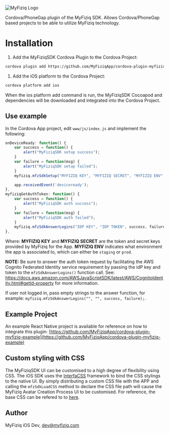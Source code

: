 ![MyFiziq Logo](https://www.myfiziq.com/assets/images/logo.svg)

Cordova/PhoneGap plugin of the MyFiziq SDK. Allows Cordova/PhoneGap based projects to be able to utilize MyFiziq technology.

# Installation

1. Add the MyFiziqSDK Cordova Plugin to the Cordova Project:
```sh
cordova plugin add https://github.com/MyFiziqApp/cordova-plugin-myfiziq.git
```
1. Add the iOS platform to the Cordova Project:
```sh
cordova platform add ios
```

When the ios platform add command is run, the MyFiziqSDK Cocoapod and dependencies will be downloaded and integrated into the Cordova Project.

## Use example

In the Cordova App project, edit `www/js/index.js` and implement the following:

```js
onDeviceReady: function() {
    var success = function() {
        alert("MyFiziqSDK setup success");
    }
    var failure = function(msg) {
        alert("MyFiziqSDK setup failed");
    }
    myfiziq.mfzSdkSetup("MYFIZIQ KEY", "MYFIZIQ SECRET", "MYFIZIQ ENV", success, failure);

    app.receivedEvent('deviceready');
},
myfiziqGetAuthToken: function() {
    var success = function() {
        alert("MyFiziqSDK auth success");
    }
    var failure = function(msg) {
        alert("MyFiziqSDK auth failed");
    }
    myfiziq.mfzSdkAnswerLogins("IDP KEY", "IDP TOKEN", success, failure);
},
```

Where: **MYFIZIQ KEY** and **MYFIZIQ SECRET** are the token and secret keys provided by MyFiziq for the App. **MYFIZIQ ENV** indicates what environment the app is associated to, which can either be `staging` or `prod`.

**NOTE:** Be sure to answer the auth token request by facilitating the AWS Cognito Federated Identity service requirement by passing the idP key and token to the `mfzSdkAnswerLogins()` function call. See: https://docs.aws.amazon.com/AWSJavaScriptSDK/latest/AWS/CognitoIdentity.html#getId-property for more information.

If user not logged in, pass empty strings to the answer function, for example: `myfiziq.mfzSdkAnswerLogins("", "", success, failure);`.

## Example Project

An example React Native project is available for reference on how to integrate this plugin: [https://github.com/MyFiziqApp/cordova-plugin-myfiziq-example](https://github.com/MyFiziqApp/cordova-plugin-myfiziq-example)

## Custom styling with CSS

The MyFiziqSDK UI can be customised to a high degree of flexibility using CSS. The iOS SDK uses the [InterfaCSS](https://github.com/tolo/InterfaCSS) framework to bind the CSS stylings to the native UI. By simply distributing a custom CSS file with the APP and calling the `mfzSdkLoadCSS` method to declare the CSS file path will cause the MyFiziq Avatar Creation Process UI to be customised. For reference, the base CSS can be refered to to [here](myfiziq-sdk.css).

## Author

MyFiziq iOS Dev, dev@myfiziq.com
